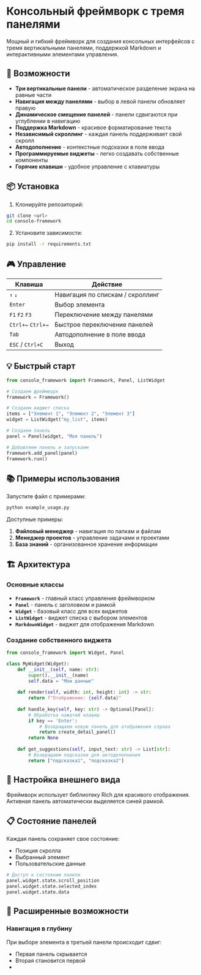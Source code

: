 # Консольный фреймворк с тремя панелями

Мощный и гибкий фреймворк для создания консольных интерфейсов с тремя вертикальными панелями, поддержкой Markdown и интерактивными элементами управления.

## 🚀 Возможности

- **Три вертикальные панели** - автоматическое разделение экрана на равные части
- **Навигация между панелями** - выбор в левой панели обновляет правую
- **Динамическое смещение панелей** - панели сдвигаются при углублении в навигацию
- **Поддержка Markdown** - красивое форматирование текста
- **Независимый скроллинг** - каждая панель поддерживает свой скролл
- **Автодополнение** - контекстные подсказки в поле ввода
- **Программируемые виджеты** - легко создавать собственные компоненты
- **Горячие клавиши** - удобное управление с клавиатуры

## 📦 Установка

1. Клонируйте репозиторий:
```bash
git clone <url>
cd console-framework
```

2. Установите зависимости:
```bash
pip install -r requirements.txt
```

## 🎮 Управление

| Клавиша | Действие |
|---------|----------|
| `↑` `↓` | Навигация по спискам / скроллинг |
| `Enter` | Выбор элемента |
| `F1` `F2` `F3` | Переключение между панелями |
| `Ctrl+←` `Ctrl+→` | Быстрое переключение панелей |
| `Tab` | Автодополнение в поле ввода |
| `ESC` / `Ctrl+C` | Выход |

## 💡 Быстрый старт

```python
from console_framework import Framework, Panel, ListWidget

# Создаем фреймворк
framework = Framework()

# Создаем виджет списка
items = ["Элемент 1", "Элемент 2", "Элемент 3"]
widget = ListWidget("my_list", items)

# Создаем панель
panel = Panel(widget, "Моя панель")

# Добавляем панель и запускаем
framework.add_panel(panel)
framework.run()
```

## 📚 Примеры использования

Запустите файл с примерами:

```bash
python example_usage.py
```

Доступные примеры:
1. **Файловый менеджер** - навигация по папкам и файлам
2. **Менеджер проектов** - управление задачами и проектами  
3. **База знаний** - организованное хранение информации

## 🏗️ Архитектура

### Основные классы

- **`Framework`** - главный класс управления фреймворком
- **`Panel`** - панель с заголовком и рамкой
- **`Widget`** - базовый класс для всех виджетов
- **`ListWidget`** - виджет списка с выбором элементов
- **`MarkdownWidget`** - виджет для отображения Markdown

### Создание собственного виджета

```python
from console_framework import Widget, Panel

class MyWidget(Widget):
    def __init__(self, name: str):
        super().__init__(name)
        self.data = "Мои данные"
    
    def render(self, width: int, height: int) -> str:
        return f"Отображение: {self.data}"
    
    def handle_key(self, key: str) -> Optional[Panel]:
        # Обработка нажатий клавиш
        if key == 'Enter':
            # Возвращаем новую панель для отображения справа
            return create_detail_panel()
        return None
    
    def get_suggestions(self, input_text: str) -> List[str]:
        # Возвращаем подсказки для автодополнения
        return ["подсказка1", "подсказка2"]
```

## 🎨 Настройка внешнего вида

Фреймворк использует библиотеку Rich для красивого отображения. Активная панель автоматически выделяется синей рамкой.

## 📋 Состояние панелей

Каждая панель сохраняет свое состояние:
- Позиция скролла
- Выбранный элемент
- Пользовательские данные

```python
# Доступ к состоянию панели
panel.widget.state.scroll_position
panel.widget.state.selected_index
panel.widget.state.data
```

## 🔧 Расширенные возможности

### Навигация в глубину

При выборе элемента в третьей панели происходит сдвиг:
- Первая панель скрывается
- Вторая становится первой
-